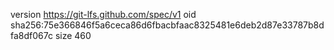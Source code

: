 version https://git-lfs.github.com/spec/v1
oid sha256:75e366846f5a6ceca86d6fbacbfaac8325481e6deb2d87e33787b8dfa8df067c
size 460
